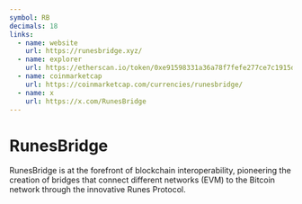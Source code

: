 ```yaml
---
symbol: RB
decimals: 18
links:
  - name: website
    url: https://runesbridge.xyz/
  - name: explorer
    url: https://etherscan.io/token/0xe91598331a36a78f7fefe277ce7c1915da0afb93
  - name: coinmarketcap
    url: https://coinmarketcap.com/currencies/runesbridge/
  - name: x
    url: https://x.com/RunesBridge
---
```


# RunesBridge

RunesBridge is at the forefront of blockchain interoperability, pioneering the creation of bridges that connect different networks (EVM) to the Bitcoin network through the innovative Runes Protocol.
